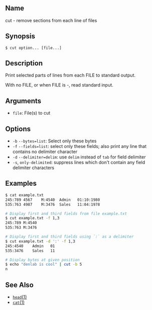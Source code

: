 ## Name

cut - remove sections from each line of files

## Synopsis

```**sh
$ cut option... [file...]
```

## Description

Print selected parts of lines from each FILE to standard output.

With no FILE, or when FILE is -, read standard input.

## Arguments

-   `file`: File(s) to cut

## Options

-   `-b` `--bytes=list`: Select only these bytes
-   `-f` `--fields=list`: select only these fields; also print any line that contains no delimiter character
-   `-d` `--delimiter=delim`: use `delim` instead of `tab` for field delimiter
-   `-s`, `only-delimited`: suppress lines which don't contain any field delimiter characters

## Examples

```sh
$ cat example.txt
245:789 4567    M:4540  Admin   01:10:1980
535:763 4987    M:3476  Sales   11:04:1978

# Display first and third fields from file example.txt
$ cut example.txt -f 1,3
245:789	M:4540
535:763	M:3476

# Display first and third fields using `:` as a delimiter
$ cut example.txt -d ':' -f 1,3
245:4540	Admin	01
535:3476	Sales	11

# Display bytes at given position
$ echo "denlab is cool" | cut -b 5
n

```

## See Also

-   [`head`(1)](help://man/1/head)
-   [`cat`(1)](help://man/1/cat)
